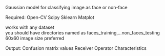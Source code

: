 Gaussian model for classifying image as face or non-face

Required:
Open-CV
Scipy
Sklearn
Matplot

works with any dataset  
you should have directories named as faces_training,...non_faces_testing 
60x60 image size preferred 

Output:
Confusion matrix values
Receiver Operator Characteristics
